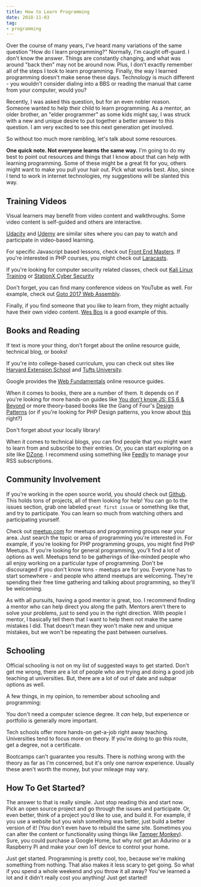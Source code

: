 ```yaml
---
title: How to Learn Programming
date: 2018-11-03
tag:
- programming
---
```

Over the course of many years, I've heard many variations of the same question "How do I learn programming?"  Normally, I'm caught off-guard. I don't know the answer. Things are constantly changing, and what was around "back then" may not be around now.  Plus, I don't exactly remember all of the steps I took to learn programming.  Finally, the way I learned programming doesn't make sense these days.  Technology is much different - you wouldn't consider dialing into a BBS or reading the manual that came from your computer, would you?

<!--more-->

Recently, I was asked this question, but for an even nobler reason. Someone wanted to help their child to learn programming. As a mentor, an older brother, an "elder programmer" as some kids might say, I was struck with a new and unique desire to put together a better answer to this question. I am very excited to see this next generation get involved.

So without too much more rambling, let's talk about some resources.  

**One quick note. Not everyone learns the same way.** I'm going to do my best to point out resources and things that I know about that can help with learning programming. Some of these might be a great fit for you, others might want to make you pull your hair out. Pick what works best.  Also, since I tend to work in internet technologies, my suggestions will be slanted this way.

## Training Videos

Visual learners may benefit from video content and walkthroughs. Some video content is self-guided and others are interactive.

[Udacity](https://udacity.com) and [Udemy](https://www.udemy.com) are similar sites where you can pay to watch and participate in video-based learning.

For specific Javascript based lessons, check out [Front End Masters](https://frontendmasters.com).  If you're interested in PHP courses, you might check out [Laracasts](https://laracasts.com/).

If you're looking for computer security related classes, check out [Kali Linux Training](https://kali.training/) or [StationX Cyber Security](https://courses.stationx.net/)

Don't forget, you can find many conference videos on YouTube as well.  For example, check out [Goto 2017 Web Assembly](https://www.youtube.com/watch?v=R9wn99Xheq4).

Finally, if you find someone that you like to learn from, they might actually have their own video content.  [Wes Bos](https://wesbos.com/courses/) is a good example of this.

## Books and Reading

If text is more your thing, don't forget about the online resource guide, technical blog, or books!

If you're into college-based curriculum, you can check out sites like [Harvard Extension School](https://www.extension.harvard.edu/open-learning-initiative/intensive-introduction-computer-science) and [Tufts University](https://tuftsdev.github.io/DefenseAgainstTheDarkArts/).

Google provides the [Web Fundamentals](https://developers.google.com/web/fundamentals/) online resource guides.

When it comes to books, there are a number of them. It depends on if you're looking for more hands-on guides like [You don't know JS: ES 6 & Beyond](https://www.amazon.com/You-Dont-Know-JS-Beyond/dp/1491904240) or more theory-based books like the Gang of Four's [Design Patterns](https://www.amazon.com/Design-Patterns-Elements-Reusable-Object-Oriented/dp/0201633612) (or if you're looking for PHP Design patterns, you know about [this](http://saray.me/look-at-this-guy) right?)

Don't forget about your locally library!

When it comes to technical blogs, you can find people that you might want to learn from and subscribe to their entries.  Or, you can start exploring on a site like [DZone](https://dzone.com/).  I recommend using something like [Feedly](https://feedly.com) to manage your RSS subscriptions.

## Community Involvement

If you're working in the open source world, you should check out [Github](https://github.com). This holds tons of projects, all of them looking for help! You can go to the issues section, grab one labeled `great first issue` or something like that, and try to participate. You can learn so much from watching others and participating yourself.

Check out [meetup.com](https://meetup.com) for meetups and programming groups near your area.  Just search the topic or area of programming you're interested in. For example, if you're looking for PHP programming groups, you might find PHP Meetups. If you're looking for general programming, you'll find a lot of options as well.  Meetups tend to be gatherings of like-minded people who all enjoy working on a particular type of programming. Don't be discouraged if you don't know tons - meetups are for you.  Everyone has to start somewhere - and people who attend meetups are welcoming. They're spending their free time gathering and talking about programming, so they'll be welcoming.

As with all pursuits, having a good mentor is great, too.  I recommend finding a mentor who can help direct you along the path. Mentors aren't there to solve your problems, just to send you in the right direction. With people I mentor, I basically tell them that I want to help them not make the same mistakes I did. That doesn't mean they won't make new and unique mistakes, but we won't be repeating the past between ourselves.

## Schooling

Official schooling is not on my list of suggested ways to get started.  Don't get me wrong, there are a lot of people who are trying and doing a good job teaching at universities. But, there are a lot of out of date and subpar options as well.

A few things, in my opinion, to remember about schooling and programming:

You don't need a computer science degree. It _can_ help, but experience or portfolio is generally more important.

Tech schools offer more hands-on get-a-job right away teaching.  Universities tend to focus more on theory.  If you're doing to go this route, get a degree, not a certificate.

Bootcamps can't guarantee you results. There is nothing wrong with the theory as far as I'm concerned, but it's only one narrow experience.  Usually these aren't worth the money, but your mileage may vary.

## How To Get Started?

The answer to that is really simple.  Just stop reading this and start now.  Pick an open source project and go through the issues and participate. Or, even better, think of a project you'd like to use, and build it. For example, if you use a website but you wish something was better, just build a better version of it! (You don't even have to rebuild the same site. Sometimes you can alter the content or functionality using things like [Tamper Monkey](https://chrome.google.com/webstore/detail/tampermonkey/dhdgffkkebhmkfjojejmpbldmpobfkfo?hl=en)). Sure, you could purchase a Google Home, but why not get an Adurino or a Raspberry Pi and make your own IoT device to control your home.  

Just get started.  Programming is pretty cool, too, because we're making something from nothing.  That also makes it less scary to get going. So what if you spend a whole weekend and you throw it all away?  You've learned a lot and it didn't really cost you anything!  Just get started!
